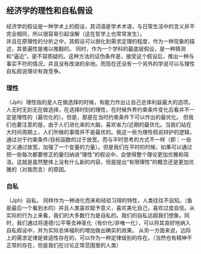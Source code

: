 ## 经济学的理性和自私假设  

经济学的假设是一种学术上的假设，其词语是学术术语，与日常生活中的含义并不完全相同，所以很容易引起误解（这在哲学上也常常发生）。  
并且在原理性的分析之中，其假设可以弱化到需求定理的程度，作为一种现象的描述，其普遍性是难以推翻的。
同时，作为一个学科的最底层假设，是一种猜测和“逼近”，是不容质疑的。这种方法的证伪条件是，接受这个假设后，推出一种与事实不符的情况，并且没有改进的余地。而现在还没有一个另外的学说可以与理性自私假说理论有效竞争。

### 理性

（Jph）理性指的是人在做选择的时候，有能力作出让自己总体利益最大的选项。
人无时无刻无在做选择，在选择时刻的理性，在时候外界约束条件变化后看并不一定是理性的（最优化的）。但是，那是在当时约束条件下可以作出的最优化。
但我们也要注意的是，由于人们进化来的大脑，喜欢省力/近期的最优化。当我们站在大时间周期上，人们所做的事情并不是最优的。我这一些为理性假说辩护的逻辑，通过对于约束条件/目标函数的过于放宽，而与平时思考的方式不一样（即：一些定义通过放宽，加强了一个变量的力量）。但是我们在平时的时候，如果可以通过把一些每次都要修正的量归纳进“理性”的假设中，会使得整个理论更加优雅和简洁。这就是虽然整体上没有什么新的内容，但是提出“有限理性”的概念还是更加优雅的（对我而言）的原因。  

### 自私

（Jph）自私，
同样作为一种进化而来和经验习得的特性，人类往往不自知。（鱼是最后一个看到水的）并且人类喜欢赋予意义，喜欢美化自己，喜欢过度自信。从实际的行为上来看，我们的大多数行为是自私的。我们的自私远超我们想象。同时，我们通过将道德/公平等去神圣化（有价化/非唯一化），可以将其良好地纳入自私假设中，并为实际总体福利的增加做出确实的效果。
从另一方面来说，边际上的需求定律是普适性存在的，可以作为一种定律级别的存在。（当然也有精神不正常的存在，但是我们在讨论正常范围里的人类）
